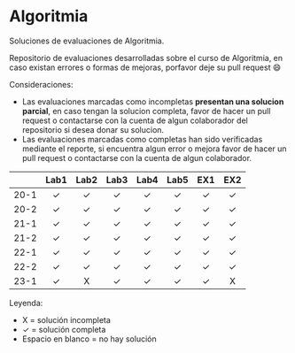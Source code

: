 # Algoritmia
Soluciones de evaluaciones de Algoritmia. 

Repositorio de evaluaciones desarrolladas sobre el curso de Algoritmia, en caso existan errores o formas de mejoras, porfavor deje su pull request :smile:

Consideraciones:

-   Las evaluaciones marcadas como incompletas **presentan una solucion parcial**, en caso tengan la solucion completa, favor de hacer un pull request o contactarse con la cuenta de algun colaborador del repositorio si desea donar su solucion.
-   Las evaluaciones marcadas como completas han sido verificadas mediante el reporte, si encuentra algun error o mejora  favor de hacer un pull request o contactarse con la cuenta de algun colaborador.




|       |  Lab1  | Lab2  | Lab3  | Lab4  | Lab5  |  EX1  |  EX2  |
| :---: |  :---: | :---: | :---: | :---: | :---: | :---: | :---: |
| 20-1  |   ✓   |   ✓   |   ✓   |   ✓   |  ✓   |   ✓   |   ✓  |
| 20-2  |   ✓   |   ✓   |   ✓   |   ✓   |  ✓   |   ✓   |   ✓   |
| 21-1  |   ✓   |   ✓   |   ✓   |   ✓   |  ✓   |   ✓   |   ✓   |
| 21-2  |   ✓   |   ✓   |   ✓   |   ✓   |  ✓   |   ✓   |   ✓   |
| 22-1  |   ✓   |   ✓   |   ✓   |   ✓   |  ✓   |   ✓   |   ✓   |
| 22-2  |   ✓   |   ✓   |   ✓   |   ✓   |  ✓   |   ✓   |   ✓   |
| 23-1  |   ✓   |   X   |   ✓   |   ✓   |  ✓   |   ✓   |   X   |


Leyenda:
- X = solución incompleta
- ✓ = solución completa
- Espacio en blanco = no hay solución